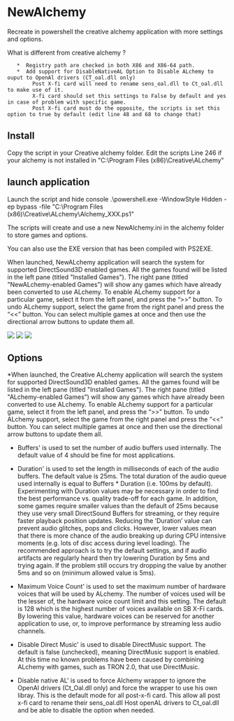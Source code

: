 # NewAlchemy
Recreate in powershell the creative alchemy application with more settings and options.

   What is different from creative alchemy ?
   
       *  Registry path are checked in both X86 and X86-64 path.
       *  Add support for DisableNativeAL Option to Disable ALchemy to ouput to OpenAl drivers (CT_oal.dll only)
            Post X-fi card will need to rename sens_oal.dll to Ct_oal.dll to make use of it.
            X-fi card should set this settings to False by default and yes in case of problem with specific game.
            Post X-fi card must do the opposite, the scripts is set this option to true by default (edit line 48 and 68 to change that)
    
## Install
Copy the script in your Creative alchemy folder.
Edit the scripts Line 246 if your alchemy is not installed in "C:\Program Files (x86)\Creative\ALchemy"

## launch application
Launch the script and hide console
.\powershell.exe -WindowStyle Hidden -ep bypass -file "C:\Program Files (x86)\Creative\ALchemy\Alchemy_XXX.ps1"

The scripts will create and use a new NewAlchemy.ini in the alchemy folder to store games and options.

You can also use the EXE version that has been compiled with PS2EXE.

When launched, NewALchemy application will search the system for supported DirectSound3D enabled games. All the games found will be listed in the left pane (titled "Installed Games"). The right pane (titled "NewALchemy-enabled Games”) will show any games which have already been converted to use ALchemy. To enable ALchemy support for a particular game, select it from the left panel, and press the “>>” button. To undo ALchemy support, select the game from the right panel and press the “<<” button. You can select multiple games at once and then use the directional arrow buttons to update them all.

<img src="https://i.imgur.com/l92WUJl.png">
<img src="https://i.imgur.com/qKifGXa.png">
<img src="https://i.imgur.com/8VYRtMS.png">

## Options

*When launched, the Creative ALchemy application will search the system for supported
DirectSound3D enabled games. All the games found will be listed in the left pane (titled
"Installed Games"). The right pane (titled "ALchemy-enabled Games”) will show any
games which have already been converted to use ALchemy.
To enable ALchemy support for a particular game, select it from the left panel, and press
the “>>” button. To undo ALchemy support, select the game from the right panel and
press the “<<” button. You can select multiple games at once and then use the directional
arrow buttons to update them all. 

* Buffers' is used to set the number of audio buffers used internally. The default value of 4
should be fine for most applications.

* Duration' is used to set the length in milliseconds of each of the audio buffers. The
default value is 25ms.
The total duration of the audio queue used internally is equal to Buffers * Duration (i.e.
100ms by default). Experimenting with Duration values may be necessary in order to
find the best performance vs. quality trade-off for each game. In addition, some games
require smaller values than the default of 25ms because they use very small DirectSound
Buffers for streaming, or they require faster playback position updates. Reducing the
‘Duration’ value can prevent audio glitches, pops and clicks. However, lower values
mean that there is more chance of the audio breaking up during CPU intensive moments
(e.g. lots of disc access during level loading). The recommended approach is to try the
default settings, and if audio artifacts are regularly heard then try lowering Duration by
5ms and trying again. If the problem still occurs try dropping the value by another 5ms
and so on (minimum allowed value is 5ms).

* Maximum Voice Count' is used to set the maximum number of hardware voices that
will be used by ALchemy. The number of voices used will be the lesser of, the hardware
voice count limit and this setting. The default is 128 which is the highest number of
voices available on SB X-Fi cards. By lowering this value, hardware voices can be
reserved for another application to use, or, to improve performance by streaming less
audio channels.

* Disable Direct Music' is used to disable DirectMusic support. The default is false
(unchecked), meaning DirectMusic support is enabled. At this time no known problems
have been caused by combining ALchemy with games, such as TRON 2.0, that use
DirectMusic. 

* Disable native AL' is used to force Alchemy wrapper to ignore the OpenAl drivers (Ct_Oal.dll only)
and force the wrapper to use his own libray.
This is the default mode for all post-x-fi card.
This allow all post x-fi card to rename their sens_oal.dll Host openAL drivers to Ct_oal.dll and be able
to disable the option when needed.
